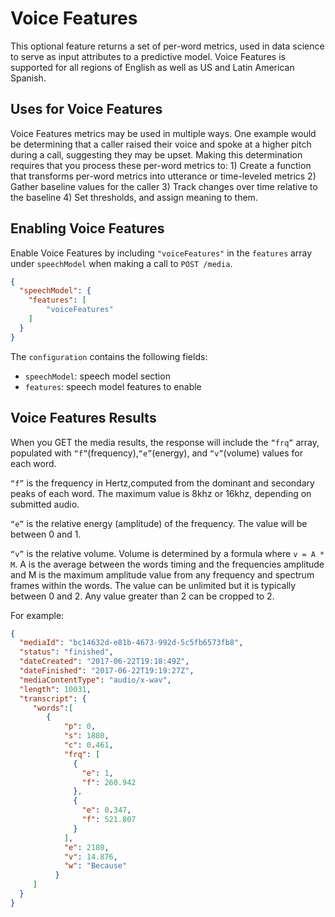 # Voice Features

This optional feature returns a set of per-word metrics, used in data science to serve as input attributes to a predictive model.
Voice Features is supported for all regions of English as well as US and Latin American Spanish.

## Uses for Voice Features

Voice Features metrics may be used in multiple ways. One example would be determining that a caller raised their voice and spoke at a higher pitch during a call, suggesting they may be upset. Making this determination requires that you process these per-word metrics to: 1) Create a function that transforms per-word metrics into utterance or time-leveled metrics  2) Gather baseline values for the caller 3) Track changes over time relative to the baseline  4) Set thresholds, and assign meaning to them.  

## Enabling Voice Features

Enable Voice Features by including `"voiceFeatures"` in the `features` array under `speechModel` when making a call to `POST /media`.

```json
{
  "speechModel": {
    "features": [
        "voiceFeatures"
    ]
  }
}
```

The `configuration` contains the following fields:
- `speechModel`: speech model section
- `features`: speech model features to enable

## Voice Features Results

When you GET the media results, the response will include the `“frq”` array, populated with `“f”`(frequency),`“e”`(energy), and `“v”`(volume) values for  each word. 

`“f”` is the frequency in Hertz,computed from the dominant and secondary peaks of each word. The maximum value is 8khz or 16khz, depending on submitted audio.

`“e”` is the relative energy (amplitude) of the frequency. The value will be between 0 and 1.

`“v”` is the relative volume. Volume is determined by a formula where `v = A * M`. A is the average between the words timing and the frequencies amplitude and M is the maximum amplitude value from any frequency and spectrum frames within the words. The value can be unlimited but it is typically between 0 and 2. Any value greater than 2 can be cropped to 2.

For example:

```json
{
  "mediaId": "bc14632d-e81b-4673-992d-5c5fb6573fb8",
  "status": "finished",
  "dateCreated": "2017-06-22T19:18:49Z",
  "dateFinished": "2017-06-22T19:19:27Z",
  "mediaContentType": "audio/x-wav",
  "length": 10031,
  "transcript": {
     "words":[
        {
            "p": 0,
            "s": 1880,
            "c": 0.461,
            "frq": [
              {
                "e": 1,
                "f": 260.942
              },
              {
                "e": 0.347,
                "f": 521.807
              }
            ],
            "e": 2180,
            "v": 14.876,
            "w": "Because"
          }
     ]
  }
}
```
